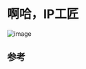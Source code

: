 # 啊哈，IP工匠

![image](https://user-images.githubusercontent.com/101486416/158041572-8ef39511-6bd1-4079-9a11-27bce9c715d5.png)


## 参考


